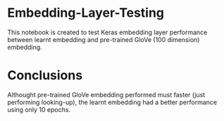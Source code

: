# Embedding-Layer-Testing
This notebook is created to test Keras embedding layer performance between learnt embedding and pre-trained GloVe (100 dimension) embedding.
# Conclusions
Althought pre-trained GloVe embedding performed must faster (just performing looking-up), the learnt embedding had a better performance using only 10 epochs.
